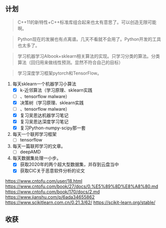 ## 计划

> C++11的新特性+C++标准库组合起来也太有意思了。可以创造无限可能啊。

> Python现在的发展也有点离谱。几天不看就不会用了。Python开发的工具也太多了。

> 学习机器学习AIbook+sklearn相关算法的实现。只学习分类的算法。分类算法（回归用来做线性预测。显然不符合自己的目标）


> 学习深度学习框架pytorch和TensorFlow。
1. 每天sklearn一个机器学习小算法
   - [x] k-近邻算法（学习原理、sklearn实践
   - [ ] 、tensorflow malware）
   - [x] 决策树（学习原理、sklearn实践
   - [ ] 、tensorflow malware）
   - [x] 复习吴恩达机器学习笔记
   - [x] 复习吴恩达深度学习笔记
   - [x] 复习Python-numpy-scipy那一套
2. 每天一个联邦学习框架
   - [ ] tensorflow
3. 每天一篇联邦学习的文章。
   - [ ] deepAMD
4. 每天数据集处理一小步。
   - [X] 获取2020年的两个超大型数据集，并存到云盘当中
   - [X] 获取CIC关于恶意软件分析的论文

https://www.cntofu.com/user/18.html
https://www.cntofu.com/book/27/docs/0.%E5%89%8D%E8%A8%80.md
https://www.cntofu.com/book/170/docs/2.md
https://www.jianshu.com/p/6ada34655862
https://www.scikitlearn.com.cn/0.21.3/62/
https://scikit-learn.org/stable/
## 收获

